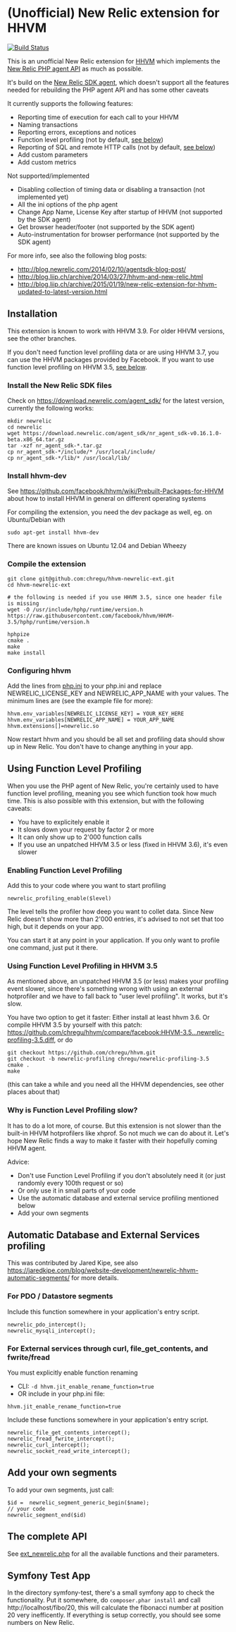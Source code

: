 # (Unofficial) New Relic extension for HHVM

[![Build Status](https://travis-ci.org/absalomedia/hhvm-newrelic-ext.svg?branch=master)](https://travis-ci.org/absalomedia/hhvm-newrelic-ext)

This is an unofficial New Relic extension for [HHVM](http://hhvm.com/) which implements the [New Relic PHP agent API](https://docs.newrelic.com/docs/agents/php-agent/configuration/php-agent-api) as much as possible.

It's build on the [New Relic SDK agent](https://docs.newrelic.com/docs/agents/agent-sdk/using-agent-sdk/getting-started-agent-sdk), which doesn't support all the features needed for rebuilding the PHP agent API and has some other caveats

It currently supports the following features:

* Reporting time of execution for each call to your HHVM
* Naming transactions
* Reporting errors, exceptions and notices
* Function level profiling (not by default, [see below](#using-function-level-profiling))
* Reporting of SQL and remote HTTP calls (not by default, [see below](#automatic-database-and-external-services-profiling))
* Add custom parameters
* Add custom metrics

Not supported/implemented

* Disabling collection of timing data or disabling a transaction (not implemented yet)
* All the ini options of the php agent
* Change App Name, License Key after startup of HHVM (not supported by the SDK agent)
* Get browser header/footer (not supported by the SDK agent)
* Auto-instrumentation for browser performance (not supported by the SDK agent)


For more info, see also the following blog posts:

* http://blog.newrelic.com/2014/02/10/agentsdk-blog-post/
* http://blog.liip.ch/archive/2014/03/27/hhvm-and-new-relic.html
* http://blog.liip.ch/archive/2015/01/19/new-relic-extension-for-hhvm-updated-to-latest-version.html



## Installation

This extension is known to work with HHVM 3.9. For older HHVM versions, see the other branches.

If you don't need function level profiling data or are using HHVM 3.7, you can use the HHVM packages provided by Facebook. If you want to use function level profiling on HHVM 3.5, [see below](#using-function-level-profiling-in-hhvm-35).

### Install the New Relic SDK files


Check on https://download.newrelic.com/agent_sdk/ for the latest version, currently the following works:

```
mkdir newrelic
cd newrelic
wget https://download.newrelic.com/agent_sdk/nr_agent_sdk-v0.16.1.0-beta.x86_64.tar.gz
tar -xzf nr_agent_sdk-*.tar.gz
cp nr_agent_sdk-*/include/* /usr/local/include/
cp nr_agent_sdk-*/lib/* /usr/local/lib/
```

### Install hhvm-dev

See https://github.com/facebook/hhvm/wiki/Prebuilt-Packages-for-HHVM about how to install HHVM in general on different operating systems

For compiling the extension, you need the dev package as well, eg. on Ubuntu/Debian with

```
sudo apt-get install hhvm-dev
```

There are known issues on Ubuntu 12.04 and Debian Wheezy

### Compile the extension

```
git clone git@github.com:chregu/hhvm-newrelic-ext.git
cd hhvm-newrelic-ext

# the following is needed if you use HHVM 3.5, since one header file is missing
wget -O /usr/include/hphp/runtime/version.h https://raw.githubusercontent.com/facebook/hhvm/HHVM-3.5/hphp/runtime/version.h

hphpize
cmake .
make
make install
```

### Configuring hhvm

Add the lines from [php.ini](https://github.com/chregu/hhvm-newrelic-ext/blob/master/php.ini) to your php.ini and replace NEWRELIC_LICENSE_KEY and NEWRELIC_APP_NAME with your values. The minimum lines are (see the example file for more):

```
hhvm.env_variables[NEWRELIC_LICENSE_KEY] = YOUR_KEY_HERE
hhvm.env_variables[NEWRELIC_APP_NAME] = YOUR_APP_NAME
hhvm.extensions[]=newrelic.so
```

Now restart hhvm and you should be all set and profiling data should show up in New Relic. You don't have to change anything in your app.

## Using Function Level Profiling

When you use the PHP agent of New Relic, you're certainly used to have function level profiling, meaning you see which function took how much time. This is also possible with this extension, but with the following caveats:

* You have to explicitely enable it
* It slows down your request by factor 2 or more
* It can only show up to 2'000 function calls
* If you use an unpatched HHVM 3.5 or less (fixed in HHVM 3.6), it's even slower

### Enabling Function Level Profiling

Add this to your code where you want to start profiling

```
newrelic_profiling_enable($level)
```

The level tells the profiler how deep you want to collet data. Since New Relic doesn't show more than 2'000 entries, it's advised to not set that too high, but it depends on your app.

You can start it at any point in your application. If you only want to profile one command, just put it there.

### Using Function Level Profiling in HHVM 3.5

As mentioned above, an unpatched HHVM 3.5 (or less) makes your profiling event slower, since there's something wrong with using an external hotprofiler and we have to fall back to "user level profiling". It works, but it's slow.

You have two option to get it faster: Either install at least hhvm 3.6. Or compile HHVM 3.5 by yourself with this patch: https://github.com/chregu/hhvm/compare/facebook:HHVM-3.5...newrelic-profiling-3.5.diff, or do

````
git checkout https://github.com/chregu/hhvm.git
git checkout -b newrelic-profiling chregu/newrelic-profiling-3.5
cmake .
make
````

(this can take a while and you need all the HHVM dependencies, see other places about that)

### Why is Function Level Profiling slow?

It has to do a lot more, of course. But this extension is not slower than the built-in HHVM hotprofilers like xhprof. So not much we can do about it. Let's hope New Relic finds a way to make it faster with their hopefully coming HHVM agent.

Advice:

* Don't use Function Level Profiling if you don't absolutely need it (or just randomly every 100th request or so)
* Or only use it in small parts of your code
* Use the automatic database and external service profiling mentioned below
* Add your own segments



## Automatic Database and External Services profiling

This was contributed by Jared Kipe, see also https://jaredkipe.com/blog/website-development/newrelic-hhvm-automatic-segments/ for more details.

### For PDO / Datastore segments

Include this function somewhere in your application's entry script.

````
newrelic_pdo_intercept();
newrelic_mysqli_intercept();
````

### For External services through curl, file_get_contents, and fwrite/fread

You must explicitly enable function renaming

* CLI: `-d hhvm.jit_enable_rename_function=true`
* OR include in your php.ini file:

````
hhvm.jit_enable_rename_function=true
````

Include these functions somewhere in your application's entry script.

````
newrelic_file_get_contents_intercept();
newrelic_fread_fwrite_intercept();
newrelic_curl_intercept();
newrelic_socket_read_write_intercept();
````

## Add your own segments

To add your own segments, just call:

````
$id =  newrelic_segment_generic_begin($name);
// your code
newrelic_segment_end($id)
````

## The complete API

See [ext_newrelic.php](https://github.com/chregu/hhvm-newrelic-ext/blob/master/ext_newrelic.php) for all the available functions and their parameters.


## Symfony Test App

In the directory symfony-test, there's a small symfony app to check the functionality.
Put it somewhere, do `composer.phar install` and call http://localhost/fibo/20, this will calculate the fibonacci number at position 20 very inefficently. If everything is setup correctly, you should see some numbers on New Relic.



